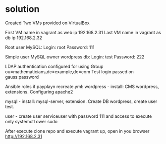 # solution

Created Two VMs provided on VirtualBox

First VM name in vagrant as web ip 192.168.2.31
Last VM name in vagrant as db ip 192.168.2.32

Root user MySQL:
Login: root
Password: 111

Simple user MySQL owner wordpress db:
Login: test
Password: 222

LDAP authentication configured for using Group ou=mathematicians,dc=example,dc=com
Test login passed on gauss:password

Ansible roles if payplayn recreate.yml:
wordpress - install: CMS wordpress, extensions. Configuring apache2

mysql - install: mysql-server, extension. Create DB wordpress, create user test.

user - create user serviceuser with password 111 and access to execute only systemctl ower sudo

After execute clone repo and execute vagrant up, open in you browser http://192.168.2.31
